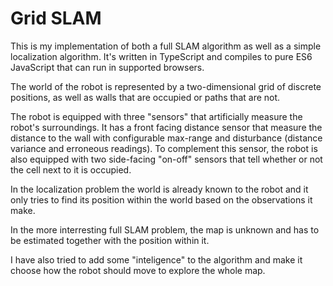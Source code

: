 # Grid SLAM

This is my implementation of both a full SLAM algorithm as well as a simple localization algorithm. It's written in TypeScript and compiles to pure ES6 JavaScript that can run in supported browsers.

The world of the robot is represented by a two-dimensional grid of discrete positions, as well as walls that are occupied or paths that are not. 

The robot is equipped with three "sensors" that artificially measure the robot's surroundings. It has a front facing distance sensor that measure the distance to the wall with configurable max-range and disturbance (distance variance and erroneous readings). To complement this sensor, the robot is also equipped with two side-facing "on-off" sensors that tell whether or not the cell next to it is occupied.

In the localization problem the world is already known to the robot and it only tries to find its position within the world based on the observations it make. 

In the more interresting full SLAM problem, the map is unknown and has to be estimated together with the position within it.

I have also tried to add some "inteligence" to the algorithm and make it choose how the robot should move to explore the whole map.

